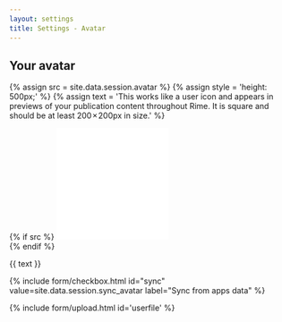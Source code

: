 ```yaml
---
layout: settings
title: Settings - Avatar
---
```


<div class="mdl-card__title">
    <h2 class="mdl-card__title-text">Your avatar</h2>
</div>

<div class="mdl-card__supporting-text">

{% assign src = site.data.session.avatar %}
{% assign style = 'height: 500px;' %}
{% assign text = 'This works like a user icon and appears in previews of your publication content throughout Rime. It is square and should be at least 200 × 200px in size.' %}


{% if src %}
<img class="bg-cover img-circle" style="background-image: url({{ src }})" width="200px" height="200px" src="/assets/images/blank.png">
<br>
{% endif %}

<p>{{ text }}</p>

{% include form/checkbox.html id="sync" value=site.data.session.sync_avatar label="Sync from apps data" %}

{% include form/upload.html id='userfile' %}

</div>
